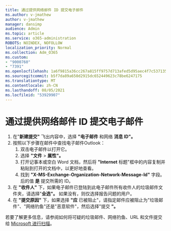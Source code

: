 ```yaml
---
title: 通过提供网络邮件 ID 提交电子邮件
ms.author: v-jmathew
author: v-jmathew
manager: dansimp
audience: Admin
ms.topic: article
ms.service: o365-administration
ROBOTS: NOINDEX, NOFOLLOW
localization_priority: Normal
ms.collection: Adm_O365
ms.custom:
- "9000760"
- "7391"
ms.openlocfilehash: 1a6f9815a36cc267a815ff9757d713afed5d95aec4f7c537135c88cadf26cc51
ms.sourcegitcommit: b5f7da89a650d2915dc652449623c78be6247175
ms.translationtype: MT
ms.contentlocale: zh-CN
ms.lasthandoff: 08/05/2021
ms.locfileid: "53929907"
---
```

# <a name="submit-an-email-message-by-providing-the-network-message-id"></a>通过提供网络邮件 ID 提交电子邮件

1. 在"**新建提交"** 飞出内容中，选择 **"电子邮件** 和网络 **消息 ID"。**
2. 按照以下步骤在邮件中查找电子邮件Outlook：
    1. 双击电子邮件以打开它。
    1. 选择 **"文件**  >  **属性"。**
    1. 打开记事本或空白 Word 文档，然后将 **"Internet** 标题"框中的内容复制并粘贴到打开的文档中，以更好地查看。
    1. 找到 **"X-MS-Exchange-Organization-Network-Message-Id"** 字段。 后的值 **是** 提交所需的 ID。
3. 在 **"收件人"** 下，如果电子邮件已登陆到此电子邮件所有收件人的垃圾邮件文件夹，请选择"**全选"。** 如果没有，则仅选择报告问题的用户。
4. 在 **"提交原因"** 下，如果选择 **"应** 已被阻止"，请指定邮件应被阻止为"垃圾邮件"、"网络钓鱼"还是"恶意软件"，然后选择"提交 **"。** 

若要了解更多信息，请参阅如何将可疑的垃圾邮件、网络钓鱼、URL 和文件提交给 [Microsoft 进行扫描](https://go.microsoft.com/fwlink/?linkid=2101479)。
